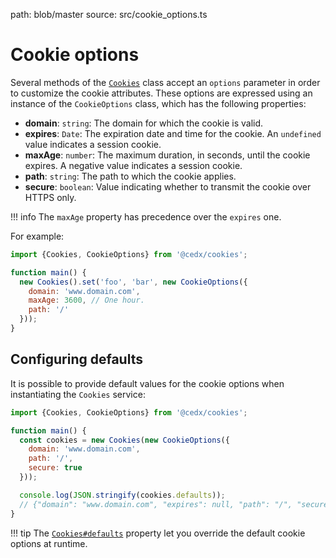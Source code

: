 path: blob/master
source: src/cookie_options.ts

# Cookie options
Several methods of the [`Cookies`](api.md) class accept an `options` parameter in order to customize the cookie attributes.
These options are expressed using an instance of the `CookieOptions` class, which has the following properties:

- **domain**: `string`: The domain for which the cookie is valid.
- **expires**: `Date`: The expiration date and time for the cookie. An `undefined` value indicates a session cookie.
- **maxAge**: `number`: The maximum duration, in seconds, until the cookie expires. A negative value indicates a session cookie.
- **path**: `string`: The path to which the cookie applies.
- **secure**: `boolean`: Value indicating whether to transmit the cookie over HTTPS only.

!!! info
    The `maxAge` property has precedence over the `expires` one.

For example:

```js
import {Cookies, CookieOptions} from '@cedx/cookies';

function main() {
  new Cookies().set('foo', 'bar', new CookieOptions({
    domain: 'www.domain.com',
    maxAge: 3600, // One hour.
    path: '/'
  }));
}
```
    
## Configuring defaults
It is possible to provide default values for the cookie options when instantiating the `Cookies` service:

```js
import {Cookies, CookieOptions} from '@cedx/cookies';

function main() {
  const cookies = new Cookies(new CookieOptions({
    domain: 'www.domain.com',
    path: '/',
    secure: true
  }));

  console.log(JSON.stringify(cookies.defaults));
  // {"domain": "www.domain.com", "expires": null, "path": "/", "secure": true}
}
```

!!! tip
    The [`Cookies#defaults`](api.md) property let you override the default cookie options at runtime.
